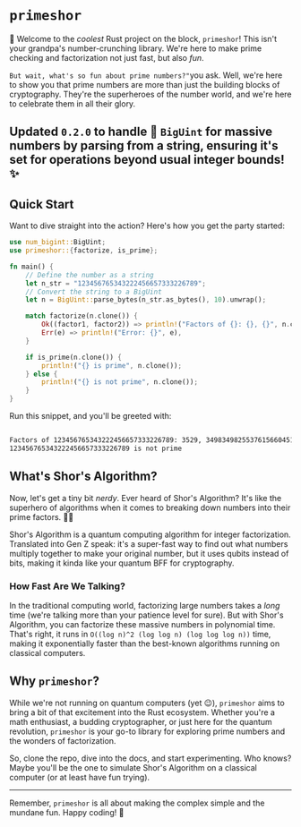 # `primeshor`

🚀 Welcome to the *coolest* Rust project on the block, `primeshor`! This isn't your grandpa's number-crunching library. We're here to make prime checking and factorization not just fast, but also *fun*.

`But wait, what's so fun about prime numbers?"`you ask. Well, we're here to show you that prime numbers are more than just the building blocks of cryptography. They're the superheroes of the number world, and we're here to celebrate them in all their glory.

## Updated `0.2.0` to handle 🚀 `BigUint` for massive numbers by parsing from a string, ensuring it's set for operations beyond usual integer bounds! ✨

## Quick Start

Want to dive straight into the action? Here's how you get the party started:

```rust
use num_bigint::BigUint;
use primeshor::{factorize, is_prime};

fn main() {
    // Define the number as a string
    let n_str = "123456765343222456657333226789";
    // Convert the string to a BigUint
    let n = BigUint::parse_bytes(n_str.as_bytes(), 10).unwrap();

    match factorize(n.clone()) {
        Ok((factor1, factor2)) => println!("Factors of {}: {}, {}", n.clone(), factor1, factor2),
        Err(e) => println!("Error: {}", e),
    }

    if is_prime(n.clone()) {
        println!("{} is prime", n.clone());
    } else {
        println!("{} is not prime", n.clone());
    }
}
```

Run this snippet, and you'll be greeted with:

```bash

Factors of 123456765343222456657333226789: 3529, 34983498255376156604514941
123456765343222456657333226789 is not prime

```

## What's Shor's Algorithm?

Now, let's get a tiny bit *nerdy*. Ever heard of Shor's Algorithm? It's like the superhero of algorithms when it comes to breaking down numbers into their prime factors. 🦸‍♂️

Shor's Algorithm is a quantum computing algorithm for integer factorization. Translated into Gen Z speak: it's a super-fast way to find out what numbers multiply together to make your original number, but it uses qubits instead of bits, making it kinda like your quantum BFF for cryptography.

### How Fast Are We Talking?

In the traditional computing world, factorizing large numbers takes a *long* time (we're talking more than your patience level for sure). But with Shor's Algorithm, you can factorize these massive numbers in polynomial time. That's right, it runs in `O((log n)^2 (log log n) (log log log n))` time, making it exponentially faster than the best-known algorithms running on classical computers.

## Why `primeshor`?

While we're not running on quantum computers (yet 😉), `primeshor` aims to bring a bit of that excitement into the Rust ecosystem. Whether you're a math enthusiast, a budding cryptographer, or just here for the quantum revolution, `primeshor` is your go-to library for exploring prime numbers and the wonders of factorization.

So, clone the repo, dive into the docs, and start experimenting. Who knows? Maybe you'll be the one to simulate Shor's Algorithm on a classical computer (or at least have fun trying).

---

Remember, `primeshor` is all about making the complex simple and the mundane fun. Happy coding! 🎉
